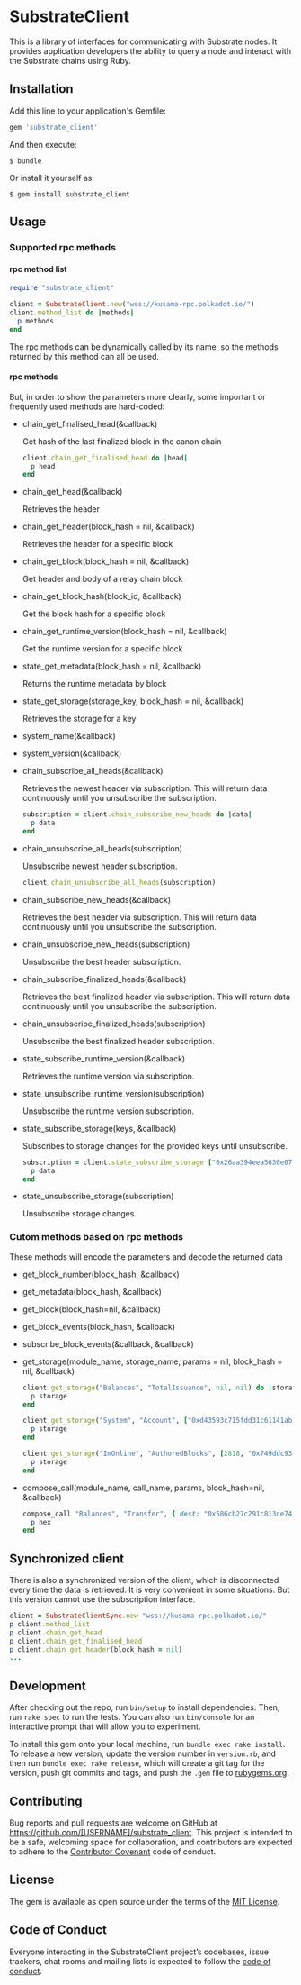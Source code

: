# SubstrateClient

This is a library of interfaces for communicating with Substrate nodes. It provides application developers the ability to query a node and interact with the Substrate chains using Ruby.

## Installation

Add this line to your application's Gemfile:

```ruby
gem 'substrate_client'
```

And then execute:

    $ bundle

Or install it yourself as:

    $ gem install substrate_client

## Usage

### Supported rpc methods

#### rpc method list

```ruby
require "substrate_client"

client = SubstrateClient.new("wss://kusama-rpc.polkadot.io/")
client.method_list do |methods|
  p methods
end
```
The rpc methods can be dynamically called by its name, so the methods returned by this method can all be used.



#### rpc methods

But, in order to show the parameters more clearly, some important or frequently used methods are hard-coded:

- chain_get_finalised_head(&callback)

  Get hash of the last finalized block in the canon chain

  ```ruby
  client.chain_get_finalised_head do |head|
    p head 
  end
  ```

  

- chain_get_head(&callback)

  Retrieves the header

  

- chain_get_header(block_hash = nil, &callback)

  Retrieves the header for a specific block

  

- chain_get_block(block_hash = nil, &callback)

  Get header and body of a relay chain block

  

- chain_get_block_hash(block_id, &callback)

  Get the block hash for a specific block

  

- chain_get_runtime_version(block_hash = nil, &callback)

  Get the runtime version for a specific block

  

- state_get_metadata(block_hash = nil, &callback)

  Returns the runtime metadata by block

  

- state_get_storage(storage_key, block_hash = nil, &callback)

  Retrieves the storage for a key

  

- system_name(&callback)

  

- system_version(&callback)

  

- chain_subscribe_all_heads(&callback)

  Retrieves the newest header via subscription. This will return data continuously until you unsubscribe the subscription.

  ```ruby
  subscription = client.chain_subscribe_new_heads do |data| 
    p data 
  end
  ```

- chain_unsubscribe_all_heads(subscription)

  Unsubscribe newest header subscription.

  ```ruby
  client.chain_unsubscribe_all_heads(subscription)
  ```

  

- chain_subscribe_new_heads(&callback)

  Retrieves the best header via subscription. This will return data continuously until you unsubscribe the subscription.

- chain_unsubscribe_new_heads(subscription)

  Unsubscribe the best header subscription.




- chain_subscribe_finalized_heads(&callback)

  Retrieves the best finalized header via subscription. This will return data continuously until you unsubscribe the subscription.

- chain_unsubscribe_finalized_heads(subscription)

  Unsubscribe the best finalized header subscription.

  
  
- state_subscribe_runtime_version(&callback)

  Retrieves the runtime version via subscription. 

- state_unsubscribe_runtime_version(subscription)

  Unsubscribe the runtime version subscription.

  

- state_subscribe_storage(keys, &callback)

  Subscribes to storage changes for the provided keys until unsubscribe.

  ```ruby
  subscription = client.state_subscribe_storage ["0x26aa394eea5630e07c48ae0c9558cef780d41e5e16056765bc8461851072c9d7"] do |data| 
  	p data 
  end
  ```

- state_unsubscribe_storage(subscription)

  Unsubscribe storage changes.

  
### Cutom methods based on rpc methods

These methods will encode the parameters and decode the returned data

- get_block_number(block_hash, &callback)

- get_metadata(block_hash, &callback)

- get_block(block_hash=nil, &callback)

- get_block_events(block_hash, &callback)

- subscribe_block_events(&callback, &callback)

- get_storage(module_name, storage_name, params = nil, block_hash = nil, &callback)

  ```ruby
  client.get_storage("Balances", "TotalIssuance", nil, nil) do |storage|
    p storage
  end
  
  client.get_storage("System", "Account", ["0xd43593c715fdd31c61141abd04a99fd6822c8558854ccde39a5684e7a56da27d"], nil) do |storage|
    p storage
  end
  
  client.get_storage("ImOnline", "AuthoredBlocks", [2818, "0x749ddc93a65dfec3af27cc7478212cb7d4b0c0357fef35a0163966ab5333b757"], nil) do |storage|
    p storage
  end
  ```

- compose_call(module_name, call_name, params, block_hash=nil, &callback)

  ```ruby
  compose_call "Balances", "Transfer", { dest: "0x586cb27c291c813ce74e86a60dad270609abf2fc8bee107e44a80ac00225c409", value: 1_000_000_000_000 }, nil do |hex|
    p hex
  end
  ```



## Synchronized client

There is also a synchronized version of the client, which is disconnected every time the data is retrieved. It is very convenient in some situations. But this version cannot use the subscription interface.

```ruby
client = SubstrateClientSync.new "wss://kusama-rpc.polkadot.io/"
p client.method_list
p client.chain_get_head
p client.chain_get_finalised_head
p client.chain_get_header(block_hash = nil)
...
```



## Development

After checking out the repo, run `bin/setup` to install dependencies. Then, run `rake spec` to run the tests. You can also run `bin/console` for an interactive prompt that will allow you to experiment.

To install this gem onto your local machine, run `bundle exec rake install`. To release a new version, update the version number in `version.rb`, and then run `bundle exec rake release`, which will create a git tag for the version, push git commits and tags, and push the `.gem` file to [rubygems.org](https://rubygems.org).

## Contributing

Bug reports and pull requests are welcome on GitHub at https://github.com/[USERNAME]/substrate_client. This project is intended to be a safe, welcoming space for collaboration, and contributors are expected to adhere to the [Contributor Covenant](http://contributor-covenant.org) code of conduct.

## License

The gem is available as open source under the terms of the [MIT License](https://opensource.org/licenses/MIT).

## Code of Conduct

Everyone interacting in the SubstrateClient project’s codebases, issue trackers, chat rooms and mailing lists is expected to follow the [code of conduct](https://github.com/[USERNAME]/substrate_client/blob/master/CODE_OF_CONDUCT.md).
